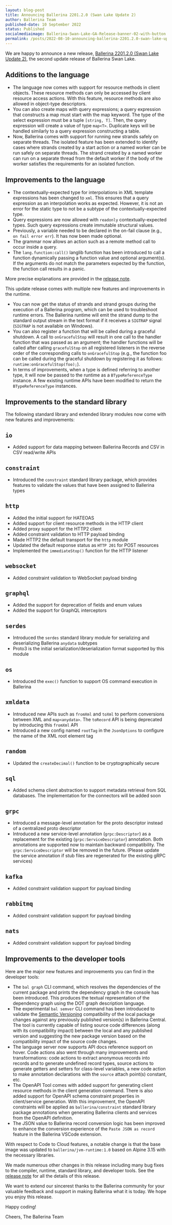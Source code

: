 ```yaml
---
layout: blog-post
title: Announcing Ballerina 2201.2.0 (Swan Lake Update 2)
author: Ballerina Team
published-date: 10 September 2022
status: Published
socialmediaimage: Ballerina-Swan-Lake-GA-Release-banner-02-with-button.png
permalink: /posts/2022-08-10-announcing-ballerina-2201.2.0-swan-lake-update-2/
---
```


<style>.cBlogContent p{white-space: break-spaces !important;}</style>

We are happy to announce a new release, [Ballerina 2201.2.0 (Swan Lake Update 2)](https://ballerina.io/downloads/), the second update release of Ballerina Swan Lake.

## Additions to the language

- The language now comes with support for resource methods in client objects. These resource methods can only be accessed by client resource access actions. With this feature, resource methods are also allowed in object-type descriptors.
- You can also create maps with query expressions; a query expression that constructs a map must start with the map keyword. The type of the select expression must be a tuple `[string, T]`. Then, the query expression will create a value of type `map<T>`. Duplicate keys will be handled similarly to a query expression constructing a table.
- Now, Ballerina comes with support for running new strands safely on separate threads. The isolated feature has been extended to identify cases where strands created by a start action or a named worker can be run safely on separate threads. The strand created by a named worker can run on a separate thread from the default worker if the body of the worker satisfies the requirements for an isolated function.

## Improvements to the language

- The contextually-expected type for interpolations in XML template expressions has been changed to `xml`. This ensures that a query expression as an interpolation works as expected. However, it is not an error for the static type to not be a subtype of the contextually-expected type.
- Query expressions are now allowed with `readonly` contextually-expected types. Such query expressions create immutable structural values.
- Previously, a variable needed to be declared in the on-fail clause (e.g., `on fail error err`). It has now been made optional.
- The grammar now allows an action such as a remote method call to occur inside a query.
- The `lang.function:call()` langlib function has been introduced to call a function dynamically passing a function value and optional argument(s). If the arguments do not match the parameters expected by the function, the function call results in a panic.

More precise explanations are provided in the [release note](https://ballerina.io/downloads/swan-lake-release-notes/swan-lake-2201.2.0).

This update release comes with multiple new features and improvements in the runtime.

- You can now get the status of strands and strand groups during the execution of a Ballerina program, which can be used to troubleshoot runtime errors. The Ballerina runtime will emit the strand dump to the standard output stream in the text format if it receives a `SIGTRAP` signal (`SIGTRAP` is not available on Windows).
- You can also register a function that will be called during a graceful shutdown. A call to `onGracefulStop` will result in one call to the handler function that was passed as an argument; the handler functions will be called after calling `gracefulStop` on all registered listeners in the reverse order of the corresponding calls to `onGracefulStop` (e.g., the function foo can be called during the graceful shutdown by registering it as follows: `runtime:onGracefulStop(foo);`).
- In terms of improvements, when a type is defined referring to another type, it will now be passed to the runtime as a `BTypeReferenceType` instance. A few existing runtime APIs have been modified to return the `BTypeReferenceType` instances.

## Improvements to the standard library

The following standard library and extended library modules now come with new features and improvements: 

## `io`

- Added support for data mapping between Ballerina Records and CSV in CSV read/write APIs

## `constraint`

- Introduced the `constraint` standard library package, which provides features to validate the values that have been assigned to Ballerina types

## `http`

- Added the initial support for HATEOAS
- Added support for client resource methods in the HTTP client
- Added proxy support for the HTTP2 client
- Added constraint validation to HTTP payload binding
- Made HTTP2 the default transport for the `http` module
- Updated the default response status as `HTTP 201` for POST resources
- Implemented the `immediateStop()` function for the HTTP listener

## `websocket`

- Added constraint validation to WebSocket payload binding

## `graphql`

- Added the support for deprecation of fields and enum values
- Added the support for GraphQL interceptors

## `serdes`

- Introduced the `serdes` standard library module for serializing and deserializing Ballerina `anydata` subtypes
- Proto3 is the initial serialization/deserialization format supported by this module

## `os`

- Introduced the `exec()` function to support OS command execution in Ballerina

## `xmldata`

- Introduced new APIs such as `fromXml` and `toXml` to perform conversions between XML and `map<anydata>`. The `toRecord` API is being deprecated by introducing this `fromXml` API
- Introduced a new config named `rootTag` in the `JsonOptions` to configure the name of the XML root element tag

 ## `random`

- Updated the `createDecimal()` function to be cryptographically secure

## `sql`

- Added schema client abstraction to support metadata retrieval from SQL databases. The implementation for the connectors will be added soon

## `grpc`

- Introduced a message-level annotation for the proto descriptor instead of a centralized proto descriptor
- Introduced a new service-level annotation (`grpc:Descriptor`) as a replacement for the existing (`grpc:ServiceDescriptor`) annotation. Both annotations are supported now to maintain backward compatibility. The `grpc:ServiceDescriptor` will be removed in the future. (Please update the service annotation if stub files are regenerated for the existing gRPC services)

## `kafka`

- Added constraint validation support for payload binding

## `rabbitmq` 

- Added constraint validation support for payload binding

## `nats`

- Added constraint validation support for payload binding

## Improvements to the developer tools

Here are the major new features and improvements you can find in the developer tools:  

- The `bal graph` CLI command, which resolves the dependencies of the current package and prints the dependency graph in the console has been introduced. This produces the textual representation of the dependency graph using the DOT graph description language.
- The experimental `bal semver` CLI command has been introduced to validate the [Semantic Versioning](https://semver.org/) compatibility of the local package changes against any previously published version(s) in Ballerina Central. The tool is currently capable of listing source code differences (along with its compatibility impact) between the local and any published version and suggesting the new package version based on the compatibility impact of the source code changes.
- The language server now supports API docs reference support on hover. Code actions also went through many improvements and transformations: code actions to extract anonymous records into records and to generate undefined record types, source actions to generate getters and setters for class-level variables, a new code action to make annotation declarations with the `source` attach point(s) constant, etc.  
- The OpenAPI Tool comes with added support for generating client resource methods in the client generation command. There is also added support for OpenAPI schema constraint properties in client/service generation. With this improvement, the OpenAPI constraints will be applied as `ballerina/constraint` standard library package annotations when generating Ballerina clients and services from the OpenAPI definition. 
- The JSON value to Ballerina record conversion logic has been improved to enhance the conversion experience of the `Paste JSON as record` feature in the Ballerina VSCode extension.

With respect to Code to Cloud features, a notable change is that the base image was updated to `ballerina/jvm-runtime:1.0` based on Alpine 3.15 with the necessary libraries.

We made numerous other changes in this release including many bug fixes to the compiler, runtime, standard library, and developer tools. See the [release note](https://ballerina.io/downloads/swan-lake-release-notes/swan-lake-2201.2.0) for all the details of this release. 

We want to extend our sincerest thanks to the Ballerina community for your valuable feedback and support in making Ballerina what it is today. We hope you enjoy this release.

Happy coding! 

Cheers, 
The Ballerina Team